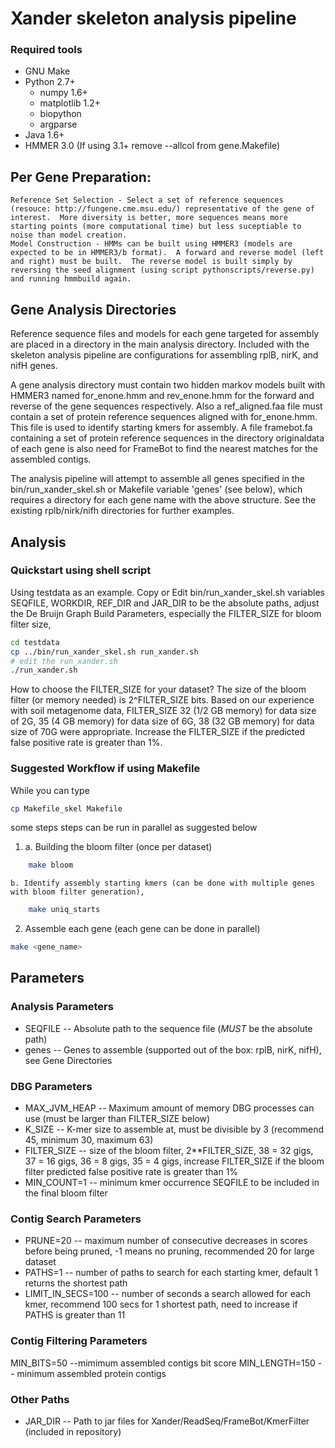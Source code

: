 # Xander skeleton analysis pipeline

### Required tools

* GNU Make
* Python 2.7+
    * numpy 1.6+
    * matplotlib 1.2+
    * biopython
    * argparse
* Java 1.6+
* HMMER 3.0 (If using 3.1+ remove --allcol from gene.Makefile)

## Per Gene Preparation:
    Reference Set Selection - Select a set of reference sequences (resouce: http://fungene.cme.msu.edu/) representative of the gene of interest.  More diversity is better, more sequences means more starting points (more computational time) but less suceptiable to noise than model creation.
    Model Construction - HMMs can be built using HMMER3 (models are expected to be in HMMER3/b format).  A forward and reverse model (left and right) must be built.  The reverse model is built simply by reversing the seed alignment (using script pythonscripts/reverse.py) and running hmmbuild again.

## Gene Analysis Directories

Reference sequence files and models for each gene targeted for assembly are placed in a directory in the main analysis directory.  Included with the skeleton analysis pipeline are configurations for assembling rplB, nirK, and nifH genes.

A gene analysis directory must contain two hidden markov models built with HMMER3 named for_enone.hmm and rev_enone.hmm for the forward and reverse of the gene sequences respectively.  Also a ref_aligned.faa file must contain a set of protein reference sequences aligned with for_enone.hmm.  This file is used to identify starting kmers for assembly. 
A file framebot.fa containing a set of protein reference sequences in the directory originaldata of each gene is also need for FrameBot to find the nearest matches for the assembled contigs.

The analysis pipeline will attempt to assemble all genes specified in the bin/run_xander_skel.sh or Makefile variable 'genes' (see below), which requires a directory for each gene name with the above structure.  See the existing rplb/nirk/nifh directories for further examples.

## Analysis

### Quickstart using shell script
Using testdata as an example. Copy or Edit bin/run_xander_skel.sh variables SEQFILE, WORKDIR, REF_DIR and JAR_DIR to be the absolute paths, adjust the De Bruijn Graph Build Parameters, especially the FILTER_SIZE for bloom filter size,
```bash
cd testdata
cp ../bin/run_xander_skel.sh run_xander.sh
# edit the run_xander.sh
./run_xander.sh
```

How to choose the FILTER_SIZE for your dataset?
The size of the bloom filter (or memory needed) is 2^FILTER_SIZE bits. Based on our experience with soil metagenome data, FILTER_SIZE 32 (1/2 GB memory) for data size of 2G, 35 (4 GB memory) for data size of 6G, 38 (32 GB memory) for data size of 70G were appropriate. Increase the FILTER_SIZE if the predicted false positive rate is greater than 1%. 

### Suggested Workflow if using Makefile

While you can type 
```bash
cp Makefile_skel Makefile
```

some steps steps can be run in parallel as suggested below

1. 
    a. Building the bloom filter (once per dataset)
```bash
	make bloom
```

    b. Identify assembly starting kmers (can be done with multiple genes with bloom filter generation),
```bash
	make uniq_starts
```

2. Assemble each gene (each gene can be done in parallel)
```bash
make <gene_name>
```


## Parameters

### Analysis Parameters
* SEQFILE -- Absolute path to the sequence file (_MUST_ be the absolute path)
* genes -- Genes to assemble (supported out of the box: rplB, nirK, nifH), see Gene Directories

### DBG Parameters
* MAX_JVM_HEAP -- Maximum amount of memory DBG processes can use (must be larger than FILTER_SIZE below)
* K_SIZE -- K-mer size to assemble at, must be divisible by 3 (recommend 45, minimum 30, maximum 63)
* FILTER_SIZE -- size of the bloom filter, 2**FILTER_SIZE, 38 = 32 gigs, 37 = 16 gigs, 36 = 8 gigs, 35 = 4 gigs, increase FILTER_SIZE if the bloom filter predicted false positive rate is greater than 1%
* MIN_COUNT=1 -- minimum kmer occurrence SEQFILE to be included in the final bloom filter

### Contig Search Parameters
* PRUNE=20 -- maximum number of consecutive decreases in scores before being pruned, -1 means no pruning, recommended 20 for large dataset
* PATHS=1 -- number of paths to search for each starting kmer, default 1 returns the shortest path
* LIMIT_IN_SECS=100 -- number of seconds a search allowed for each kmer, recommend 100 secs for 1 shortest path, need to increase if PATHS is greater than 11

### Contig Filtering Parameters
MIN_BITS=50 --mimimum assembled contigs bit score
MIN_LENGTH=150  -- minimum assembled protein contigs

### Other Paths
* JAR_DIR -- Path to jar files for Xander/ReadSeq/FrameBot/KmerFilter (included in repository)

